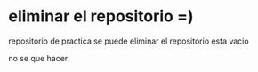 # eliminar el repositorio =)
repositorio de practica
se puede eliminar el repositorio
esta vacio

no se que hacer
